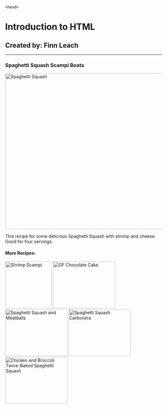 <!DOCTYPE html>
	<head>
  <meta charset="UTF-8">
  <meta name="description" content="Spaghetti Squash">
  <meta name="keywords" content="spaghetti, squash, cheesy, shrimp">
  <meta name="author" content="Finn Leach">
  <meta name="viewport" content="width=device-width, initial-scale=1.0"<br>
  		<h1>Introduction to HTML</h1>
        <h2>Created by: Finn Leach</h2>
 <hr>
 		<h3>Spaghetti Squash Scampi Boats</h3>
    </head>
    <body data-new-gr-c-s-check-loaded="14.1006.0" data-gr-ext-installed="">
		<p><a href="https://www.foodnetwork.com/recipes/food-network-kitchen/spaghetti-squash-scampi-boats-7473940" target="_blank"><img src="https://food.fnr.sndimg.com/content/dam/images/food/fullset/2019/10/28/0/FNK_Spaghetti-SAquash-Scampi-Boats_H2_s4x3.jpg.rend.hgtvcom.826.620.suffix/1572274435606.jpeg" width="800" height="500" alt="Spaghetti Squash" title="Spaghetti Squash"></a></p>
			<p>
				</p><figcaption>
					This recipe for some delicious Spaghetti Squash with shrimp and cheese. Good for four servings.
				</figcaption>
			<p></p>
		</figure>
		<h4>More Recipes:</h4>
		<p>
			<a href="https://www.foodnetwork.com/kitchen/classes/shrimp-scampi-with-artichokes_49f36d33-18ef-4616-aba0-afdd473e3e32" target="_blank"><img src="https://food.cld.sndimg.com/image/upload/w_2400/v1/fn_core_images/food/plus/fullset/2021/04/13/0/FNKLive_Ellie-Krieger_Shrimp-Scampi-with-Artichokes_s4x3.jpg" width="150" height="150" alt="Shrimp Scampi" title="Shrimp Scampi with Artichokes"></a>
			<a href="https://www.foodnetwork.com/kitchen/classes/gluten-free-chocolate-cake_e47e2b68-ecf5-4740-ae9f-1e71b26b6b91" target="_blank"><img src="https://food.cld.sndimg.com/image/upload/w_2400/v1/fn_core_images/food/plus/video/7/72/727/7278/7278371.jpg" width="200" height="150" alt="GF Chocolate Cake" title="Gluten-Free Chocolate Cake"></a>
			<a href="https://www.foodnetwork.com/recipes/food-network-kitchen/spaghetti-squash-and-meatballs-recipe-2043530" target="_blank"><img src="https://food.fnr.sndimg.com/content/dam/images/food/fullset/2012/10/2/2/FNM_110112-Spaghetti-Squash-and-Meatballs-Recipe_s4x3.jpg.rend.hgtvcom.826.620.suffix/1433667656211.jpeg" width="200" height="150" alt="Spaghetti Squash and Meatballs" title="Spaghetti Squash and Meatballs"></a>
			<a href="https://www.foodnetwork.com/recipes/food-network-kitchen/spaghetti-squash-carbonara-4590186" target="_blank"><img src="https://food.fnr.sndimg.com/content/dam/images/food/fullset/2017/12/19/0/FNK_SPAGHETTI_SQUASH_CARBONARA_H_s4x3.jpg.rend.hgtvcom.826.620.suffix/1513725251031.jpeg" width="200" height="150" alt="Spaghetti Squash Carbonara" title="Spaghetti Squash Carbonara"></a>
			<a href="https://www.foodnetwork.com/kitchen/classes/chicken-and-broccoli-twice-baked-spaghetti-squash_b3a93834-ff3f-47e0-9d97-8a646ba0d5a6" target="_blank"><img src="https://food.cld.sndimg.com/image/upload/w_2400/v1/fn_core_images/food/plus/video/7/75/755/7556/7556075.jpg" width="200" height="150" alt="Chicken and Broccoli Twice-Baked Spaghetti Squash" title="Chicken and Broccoli Twice Baked Spaghetti Squash"</a>
		</p>
</body>
</html>

